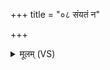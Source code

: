 +++
title = "०८ संयतं न"

+++
<details><summary>मूलम् (VS)</summary>

संय॑तं॒ न वि ष्प॑र॒द्व्यात्तं॒ न सं य॑मत्। अ॒स्मिन्क्षेत्रे॒ द्वावही॒ स्त्री च॒ पुमां॑श्च॒ तावु॒भाव॑र॒सा ॥
</details>